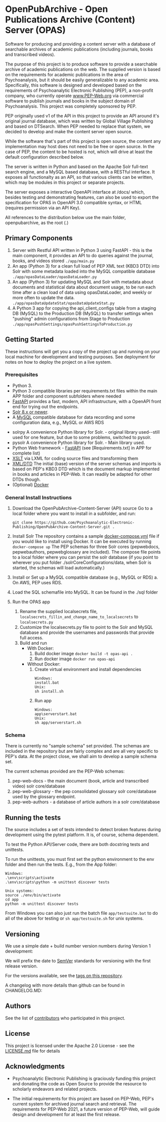 # OpenPubArchive - Open Publications Archive (Content) Server (OPAS)

Software for producing and providing a content server with a database of searchable archives of academic publications (including journals, books and transcribed videos).

The purpose of this project is to produce software to provide a searchable archive of academic publications on the web.  The supplied version is based on the requirements for academic publications in the area of Psychoanalysis, but it should be easily generalizable to any academic area.  Specifically, this software is designed and developed based on the requirements of Psychoanalytic Electronic Publishing (PEP), a non-profit company, who currently operate www.PEP-Web.org via commercial software to publish journals and books in the subject domain of Psychoanalysis. This project was completely sponsored by PEP.

PEP originally used v1 of the API in this project to provide an API around it's original journal database, which was written by Global Village Publishing and based on DTSearch.  When PEP needed to replace that system, we decided to develop and make the content server open source.

While the software that's part of this project is open source, the content any implementation may host does not need to be free or open source.  In the case of PEP, the content to be hosted is not, which will drive at least the default configuration described below.

The server is written in Python and based on the Apache Solr full-text search engine, and a MySQL based database, with a RESTful interface.  It exposes all functionalty as an API, so that various clients can be written, which may be modules in this project or separate projects.

The server exposes a interactive OpenAPI interface at /docs/ which, besides testing and demonstrating features, can also be used to export the specification for OPAS in OpenAPI 3.0 compatible syntax, or HTML (requires permission via an API Key).

All references to the distribution below use the main folder, openpubarchive, as the root (.)

## Primary Components

1) Server with Restful API written in Python 3 using FastAPI - this is the main component, it provides an API to do queries against the journal, books, and videos stored
   `./app/main.py`
2) An app (Python 3) for a clean full load of PEP XML text (KBD3 DTD) into Solr with some metadata loaded into the MySQL compatible database
   `./app/opasDataLoader/opasDataLoader.py`
3) An app (Python 3) for updating MySQL and Solr with metadata about documents and statistical data about document usage, to be run each time after a clean load of data using opasDataLoader, and weekly or more often to update the data.
   `./app/opasDataUpdateStat/opasDataUpdateStat.py`
4) A Python 3 app for copying the api_client_configs table from a staging DB (MySQL) to the Production DB (MySQL) to transfer settings when "pushing" admin configurations from Stage to Production
   `./app/opasPushSettings/opasPushSettingsToProduction.py`

## Getting Started

These instructions will get you a copy of the project up and running on your local machine for development and testing purposes. See deployment for notes on how to deploy the project on a live system.

### Prerequisites

- Python 3.
- Python 3 compatible libraries per requirements.txt files within the main APP folder and component subfolders where needed
- [FastAPI](https://fastapi.tiangolo.com/) provides a fast, modern, API infrastructure, with a OpenAPI front end for trying out the endpoints.
- [Solr 8.x or newer](http://lucene.apache.org/solr/).
- A [MySQL](https://dev.mysql.com/downloads/) compatible database for data recording and some configuration data, e.g., MySQL or AWS RDS
* solrpy A convenience Python library for Solr. - original library used--still used for one feature, but due to some problems, switched to pysolr.
* pysolr A convenience Python library for Solr. - Main library used.
* Python Web framework - [FastAPI](https://github.com/tiangolo/fastapi) (see [Requirements.txt] in APP for complete list)
* [XSLT](https://lxml.de/xpathxslt.html) via LXML for coding source files and transforming them
* [XML/DTD](http://peparchive.org/pepa1dtd/pepkbd3.dtd) The initial (base) version of the server schemas and imports is based on PEP's KBD3 DTD which is the document markup implemented in books and articles in PEP-Web.  It can readily be adapted for other DTDs though.
* (Optional) [Docker](https://docs.docker.com/get-docker/)


### General Install Instructions


1. Download the OpenPubArchive-Content-Server (API) source
   Go to a local folder where you want to install in a subfolder, and run:

   `git clone https://github.com/Psychoanalytic-Electronic-Publishing/OpenPubArchive-Content-Server.git .`

2. Install Solr
    The repository contains a sample [docker-compose.yml](https://github.com/Psychoanalytic-Electronic-Publishing/OpenPubArchive-Content-Server/blob/Stage/docker-compose.yml) file if you would like to install using Docker. It can be executed by running `docker-compose up`
    The PEP schemas for three Solr cores (pepwebdocs, pepwebauthors, pepwebglossary are included).  The compose file points to a local folder where you can persist the solr database (if you point to wherever you put folder ./solrCoreConfigurations/data, when Solr is started, the schemas will load automatically.)

3. Install or Set up a MySQL compatible database (e.g., MySQL or RDS)
    a. On AWS, PEP uses RDS.
5. Load the SQL schemafile into MySQL.  It can be found in the ./sql folder
6. Run the OPAS app
    1. Rename the supplied localsecrets file, `localsecrets_fillin_and_change_name_to_localsecrets` to `localsecrets.py`
    1. Customize the localsecrets.py file to point to the Solr and MySQL database and provide the usernames and passwords that provide full access.
    1. Build and run
        - With Docker:
            1. Build docker image
            `docker build -t opas-api .`
            1. Run docker image
            `docker run opas-api`
        - Without Docker:
            1. Create virtual environment and install dependencies
                ```
                Windows:
                install.bat
                Unix:
                sh install.sh
                ```
            1. Run app
                ```
                Windows:
                app\serverstart.bat
                Unix:
                sh app/serverstart.sh
                ```

### Schema

There is currently no "sample schema" set provided.  The schemas are included in the repository but are fairly complex and are all very specific to PEP's data.  At the project close, we shall aim to develop a sample schema set.

The current schemas provided are the PEP-Web schemas:
1. pep-web-docs - the main document (book, article and transcribed video) solr core/database
2. pep-web-glossary - the pep consolidated glossary solr core/database used by the glossary endpoint.
3. pep-web-authors - a database of article authors in a solr core/database

## Running the tests

The source includes a set of tests intended to detect broken features during development using the pytest platform.  It is, of course, schema dependent.

To test the Python API/Server code, there are both docstring tests and unittests.

To run the unittests, you must first set the python environment to the env folder and then run the tests.  E.g., from the App folder:

```
Windows:
.\env\scripts\activate
.\env\scripts\python -m unittest discover tests

Unix systems:
source ./env/bin/activate
cd app
python -m unittest discover tests
```

From Windows you can also just run the batch file `app/testsuite.bat` to do all of the above for testing or `sh app/testsuite.sh` for unix systems.

## Versioning

We use a simple date + build number version numbers during Version 1 development:

We will prefix the date to [SemVer](http://semver.org/) standards for versioning with the first release version.

For the versions available, see the [tags on this repository](https://githuhttps://github.com/Psychoanalytic-Electronic-Publishing/openpubarchive/tags).

A changelog with more details than github can be found in CHANGELOG.MD:

## Authors

See the list of [contributors](https://github.com/Psychoanalytic-Electronic-Publishing/openpubarchive/openpubarchive/contributors) who participated in this project.

## License

This project is licensed under the Apache 2.0 License - see the [LICENSE.md](LICENSE.md) file for details

## Acknowledgments

* Psychoanalytic Electronic Publishing is graciously funding this project and donating the code as Open Source to provide the resource to scholarly endeavors and related projects.

* The initial requirements for this project are based on PEP-Web, PEP's current system for archived journal search and retrieval.  The requirements for PEP-Web 2021, a future version of PEP-Web, will guide design and development for at least the first release.
